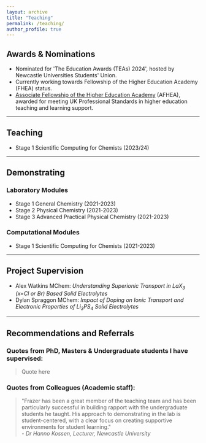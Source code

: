 ```yaml
---
layout: archive
title: "Teaching"
permalink: /teaching/
author_profile: true
---
```


## Awards & Nominations
- Nominated for 'The Education Awards (TEAs) 2024', hosted by Newcastle Universities Students' Union.
- Currently working towards Fellowship of the Higher Education Academy (FHEA) status.
- [Associate Fellowship of the Higher Education Academy](https://fforrester.github.io/files/Frazer%20Forrester%20-%20Associate%20Fellowship.pdf) (AFHEA), awarded for meeting UK Professional Standards in higher education teaching and learning support.

---
## Teaching
- Stage 1 Scientific Computing for Chemists (2023/24)
---
## Demonstrating
### Laboratory Modules
- Stage 1 General Chemistry (2021-2023)
- Stage 2 Physical Chemistry (2021-2023)
- Stage 3 Advanced Practical Physical Chemistry (2021-2023)

### Computational Modules
- Stage 1 Scientific Computing for Chemists (2021-2023)


---
## Project Supervision

- Alex Watkins MChem: _Understanding Superionic Transport in LaX<sub>3</sub> (x=Cl or Br) Based Solid Electrolytes_
- Dylan Spraggon MChem: _Impact of Doping on Ionic Transport and Electronic Properties of Li<sub>3</sub>PS<sub>4</sub> Solid Electrolytes_

---
## Recommendations and Referrals
### Quotes from PhD, Masters & Undergraduate students I have supervised:

> Quote here <!-- Person -->

### Quotes from Colleagues (Academic staff):
> "Frazer has been a great member of the teaching team and has been particularly successful in building rapport with the undergraduate students he taught. His approach to demonstrating in the lab is student-centered, with a clear focus on creating supportive environments for student learning."  
> *- Dr Hanno Kossen, Lecturer, Newcastle University*
